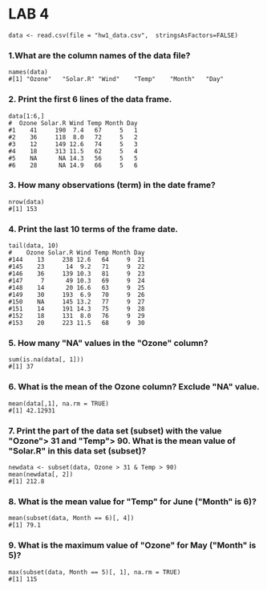 # LAB 4
```
data <- read.csv(file = "hw1_data.csv",  stringsAsFactors=FALSE)
```

### 1.What are the column names of the data file?
```
names(data)
#[1] "Ozone"   "Solar.R" "Wind"    "Temp"    "Month"   "Day"
```

### 2. Print the first 6 lines of the data frame.
```
data[1:6,]
#  Ozone Solar.R Wind Temp Month Day
#1    41     190  7.4   67     5   1
#2    36     118  8.0   72     5   2
#3    12     149 12.6   74     5   3
#4    18     313 11.5   62     5   4
#5    NA      NA 14.3   56     5   5
#6    28      NA 14.9   66     5   6
```

### 3. How many observations (term) in the date frame?
```
nrow(data)
#[1] 153
```

### 4. Print the last 10 terms of the frame date.
```
tail(data, 10)
#    Ozone Solar.R Wind Temp Month Day
#144    13     238 12.6   64     9  21
#145    23      14  9.2   71     9  22
#146    36     139 10.3   81     9  23
#147     7      49 10.3   69     9  24
#148    14      20 16.6   63     9  25
#149    30     193  6.9   70     9  26
#150    NA     145 13.2   77     9  27
#151    14     191 14.3   75     9  28
#152    18     131  8.0   76     9  29
#153    20     223 11.5   68     9  30
```

### 5. How many "NA" values in the "Ozone" column?
```
sum(is.na(data[, 1]))
#[1] 37
```

### 6. What is the mean of the Ozone column? Exclude "NA" value.
```
mean(data[,1], na.rm = TRUE)
#[1] 42.12931
```

### 7. Print the part of the data set (subset) with the value "Ozone"> 31 and "Temp"> 90. What is the mean value of "Solar.R" in this data set (subset)?
```
newdata <- subset(data, Ozone > 31 & Temp > 90)
mean(newdata[, 2])
#[1] 212.8
```

### 8. What is the mean value for "Temp" for June ("Month" is 6)?
```
mean(subset(data, Month == 6)[, 4])
#[1] 79.1
```

### 9. What is the maximum value of "Ozone" for May ("Month" is 5)?
```
max(subset(data, Month == 5)[, 1], na.rm = TRUE)
#[1] 115
```
